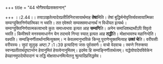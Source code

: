 +++
title = "44 भोगैश्वर्यप्रसक्तानान्"

+++
।।2.44।। तयाऽपहृतेत्यादेरप्रतीतिनिरासायार्थमाह **तेषा**मिति। तेषां
बुद्धिर्मनोवृत्तिर्व्यवसायात्मिका सम्यग्युक्तिनिर्णयात्मिका न भवति। तत
एवेश्वरे सम्यक्समाधानार्थं न विधीयत इत्यर्थः।
सम्यग्युक्तिनिर्णयात्मकत्वाभावे कुतः समाध्यभावः इत्यत आह 
**सम्यगि**ति। अनेन समाधिशब्दार्थोऽपि विवृतो भवति। किमीश्वरे
मनस्समाधानेन येन तदभावे निन्दा स्यात् इत्यत आह **तद्धी**ति।
मोक्षाभावश्च महानिन्देति। वक्ष्यति। सम्यङ्निर्णीतार्थानामित्युक्तम्। न
केवलमानुभाविकं किन्तु पुराणेप्युक्तमित्याह  **उक्तं चे**ति। वरीयसीः
वरीयस्यः। सुपां सुलुक् अष्टा.7।1।39 इत्यादिना जसः पूर्वसवर्णः। वाचो
वेदवाचः। स्वप्ने निरुक्त्या स्वप्नप्रतीतार्थदृष्टान्तेन हेयानुमितं
हेयत्वेनानुमितम्। इदमेव हि सम्यङ्निर्णीतार्थत्वम्। यद्धेयोपादेयविवेकेन
हेयहानमुपादेयोपादानं च तद्धि मोक्षसाधनमित्येतत्तु
श्रुत्यादिप्रसिद्धमेव।  
